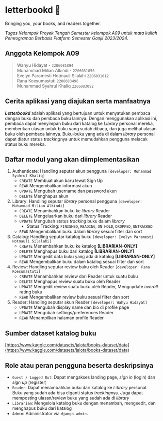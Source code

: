 # letterbookd 📖

Bringing you, your books, and readers together.

*Tugas Kelompok Proyek Tengah Semester kelompok A09 untuk mata kuliah Pemrograman Berbasis Platform Semester Ganjil 2023/2024.*

## Anggota Kelompok A09

> Wahyu Hidayat - `2206081894`  
> Muhammad Milian Alkindi - `2206081856`  
> Evelyn Paramesti Hotmauli Silalahi `2206031012`  
> Rana Koesumastuti `2206083496`  
> Muhammad Syahrul Khaliq `2206083092`  

## Cerita aplikasi yang diajukan serta manfaatnya

***Letterbookd*** adalah aplikasi yang bertujuan untuk menyatukan pembaca dengan buku dan pembaca buku lainnya.
Dengan menggunakan aplikasi ini, pembaca dapat menyimpan buku dari katalog ke *Library* personal mereka, memberikan ulasan
untuk buku yang sudah dibaca, dan juga melihat ulasan buku oleh pembaca lainnya.
Buku-buku yang ada di dalam *library* personal dapat diatur status *tracking*nya untuk memudahkan pengguna melacak status buku mereka.

## Daftar modul yang akan diimplementasikan

1. Authenticate: Handling seputar akun pengguna `[developer: Muhammad Syahrul Khaliq]`
   - `CREATE` Membuat akun baru lewat Sign Up
   - `READ` Mengembalikan informasi akun
   - `UPDATE` Mengubah username dan password akun
   - `DELETE` Menghapus akun
2. Library: Handling seputar *library* personal pengguna `[developer: Muhammad Milian Alkindi]`
   - `CREATE` Menambahkan buku ke *library* Reader
   - `DELETE` Mengeluarkan buku dari *library* Reader
   - `UPDATE` Mengubah status *tracking* buku dalam *library*
     - Status Tracking: `FINISHED`, `READING`, `ON HOLD`, `DROPPED`, `UNTRACKED`
   - `READ` Mengembalikan buku dalam *library* sesuai filter dan sort
3. Catalog: Handling seputar katalog buku `[developer: Evelyn Paramesti Hotmauli Silalahi]`
   - `CREATE` Menambahkan buku ke katalog **\[LIBRARIAN-ONLY\]**
   - `DELETE` Menghapus buku dari katalog **\[LIBRARIAN-ONLY\]**
   - `UPDATE` Mengedit data buku yang ada di katalog **\[LIBRARIAN-ONLY\]**
   - `READ` Mengembalikan buku dalam katalog sesuai filter dan sort
4. Review: Handling seputar review buku oleh Reader `[developer: Rana Koesumastuti]`
   - `CREATE` Menambahkan review dari Reader untuk suatu buku
   - `DELETE` Menghapus review suatu buku oleh Reader
   - `UPDATE` Mengedit review suatu buku oleh Reader, Mengupdate *overall* rating buku
   - `READ` Mengembalikan review buku sesuai filter dan sort
5. Reader: Handling seputar akun Reader `[developer: Wahyu Hidayat]`
   - `UPDATE` Mengubah display name dan bio di profile page
   - `UPDATE` Mengubah settings/preferences Reader
   - `READ` Menampilkan halaman profile Reader

## Sumber dataset katalog buku

[https://www.kaggle.com/datasets/jalota/books-dataset/data](https://www.kaggle.com/datasets/jalota/books-dataset/data)

## Role atau peran pengguna beserta deskripsinya

- `Guest / Logged Out`: Dapat mengakses landing page, *sign in* (login) dan *sign up* (register)
- `Reader`: Dapat menambahkan buku dari katalog ke *Library* personal. Buku yang sudah ada bisa diganti status *tracking*nya. Juga dapat memposting ulasan/review buku yang sudah ada di *library*
- `Librarian`: Mengelola katalog buku dengan menambah, mengeedit, dan menghapus buku dari katalog
- `Admin`: Administrator via `django-admin`.
